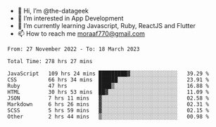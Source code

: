- 👋 Hi, I’m @the-datageek
- 👀 I’m interested in App Development
- 🌱 I’m currently learning Javascript, Ruby, ReactJS and Flutter
- 📫 How to reach me moraaf770@gmail.com

<!---
the-datageek/the-datageek is a ✨ special ✨ repository because its `README.md` (this file) appears on your GitHub profile.
You can click the Preview link to take a look at your changes.
--->
<!--START_SECTION:waka-->

```text
From: 27 November 2022 - To: 18 March 2023

Total Time: 278 hrs 27 mins

JavaScript   109 hrs 24 mins █████████▓░░░░░░░░░░░░░░░   39.29 %
CSS          66 hrs 34 mins  ██████░░░░░░░░░░░░░░░░░░░   23.91 %
Ruby         47 hrs          ████▒░░░░░░░░░░░░░░░░░░░░   16.88 %
HTML         30 hrs 53 mins  ██▓░░░░░░░░░░░░░░░░░░░░░░   11.09 %
JSON         7 hrs 11 mins   ▓░░░░░░░░░░░░░░░░░░░░░░░░   02.58 %
Markdown     6 hrs 26 mins   ▓░░░░░░░░░░░░░░░░░░░░░░░░   02.31 %
SCSS         5 hrs 59 mins   ▓░░░░░░░░░░░░░░░░░░░░░░░░   02.15 %
Other        2 hrs 44 mins   ▒░░░░░░░░░░░░░░░░░░░░░░░░   00.98 %
```

<!--END_SECTION:waka-->

